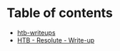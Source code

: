 # Table of contents

* [htb-writeups](README.md)
* [HTB - Resolute - Write-up](resolute-write-up.md)

